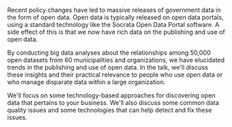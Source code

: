


Recent policy changes have led to massive releases of government
data in the form of open data. Open data is typically released
on open data portals, using a standard technology like the
Socrata Open Data Portal software. A side effect of this is that
we now have rich data on the publishing and use of open data.

By conducting big data analyses about the relationships among
50,000 open datasets from 60 municipalities and organizations,
we have elucidated trends in the publishing and use of open
data. In the talk, we'll discuss these insights and their
practical relevance to people who use open data or who manage
disparate data within a large organization.

We'll focus on some technology-based approaches for discovering
open data that pertains to your business. We'll also discuss
some common data quality issues and some technologies that can
help detect and fix these issues.
